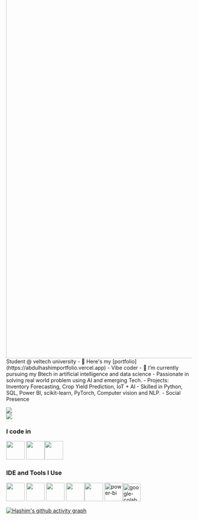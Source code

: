 <img src="https://readme-typing-svg.herokuapp.com/?lines=hiii,+I'm+Hashim;Aspiring AI and DS student ;G.C.E.&width=700&height=50&color=ffdc40&center=true" width="1000" style="margin-top:-5rem" alt="" align="center">
Student  @ veltech university
- 🔭 Here's my [portfolio](https://abdulhashimportfolio.vercel.app)
- Vibe coder                                                
- 🌱 I’m currently pursuing my Btech in artificial intelligence and data science 
-  Passionate in solving real world problem using AI and emerging Tech.
-  Projects: Inventory Forecasting, Crop Yield Prediction, IoT + AI
-  Skilled in Python, SQL, Power BI, scikit-learn, PyTorch, Computer vision and NLP.
- Social Presence

[<img src="https://img.shields.io/badge/LinkedIn-0077B5?style=for-the-badge&logo=linkedin&logoColor=white" />]([http://linkedin.com/in/hashim-10lm]) <br/> [<img src="https://img.shields.io/badge/instagram-d62976?style=for-the-badge&logo=instagram&logoColor=white" />]((https://www.instagram.com/_.hashiiimm/profilecard/?igsh=MWltY2Z2bXJ2Y3cxbQ==))

### I code in
<img height="50" width="50" src="https://img.icons8.com/color/48/000000/python.png" /> <img height="50" width="50" src="https://img.icons8.com/color/48/000000/tensorflow.png"/><img height="50" width="50" src="https://img.icons8.com/color/48/000000/mysql-logo.png"/>

### IDE and Tools I Use
<img height="50" width="50" src="https://img.icons8.com/color/48/000000/visual-studio-code-2019.png"/> <img height="50" width="50" src="https://img.icons8.com/color/48/000000/pycharm.png"/> <img height="50" width="50" src="https://img.icons8.com/color/50/000000/git.png"/> <img height="50" width="50" src="https://img.icons8.com/dusk/64/000000/anaconda.png"/><img height="50" width="50" src="https://img.icons8.com/color/48/000000/figma--v1.png"/> <img width="50" height="50" src="https://img.icons8.com/ios/50/power-bi.png" alt="power-bi"/><img width="48" height="48" src="https://img.icons8.com/color/48/google-colab.png" alt="google-colab"/>

[![Hashim's github activity graph](https://github-readme-activity-graph.vercel.app/graph?username=HashimmS&bg_color=ffcfe9&color=000000&line=4c4f9e&point=80b455&area=true&hide_border=true)](https://github.com/ashutosh00710/github-readme-activity-graph)
